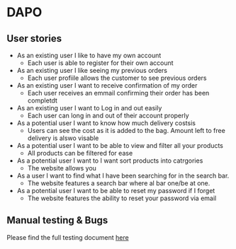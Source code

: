 # DAPO
## User stories 
- As an existing user I like to have my own account
    - Each user is able to register for their own account
- As an existing user I like seeing my previous orders
    - Each user profiile allows the customer to see previous orders 
- As an existing user I want to receive confirmation of my order
    - Each user receives an emmail confirming their order has been completdt
- As an existing user I want to Log in and out easily
    - Each user can long in and out of their account properly 
 - As a potential user I want to know how much delivery costsis
    - Users can see the cost as it is added to the bag. Amount left to free delivery is alswo visable  
- As a potential user I want to be able to view and filter all your products
    - All products can be filtered for ease
- As a potential user I want to I want sort products into catrgories
    - The website allows you 
- As a user I want to find what I have been searching for in the search bar.
    - The website features a search bar where al bar one/be at one.
- As a potential user I want to be able to reset my password if I forget
    - The website features the ability to reset your password via email

## Manual testing & Bugs
Please find the full testing document [here](https://1drv.ms/x/s!AiwsYx99ZOMqguAkcR_AevcmpS1Vyw?e=n3nqpr)
